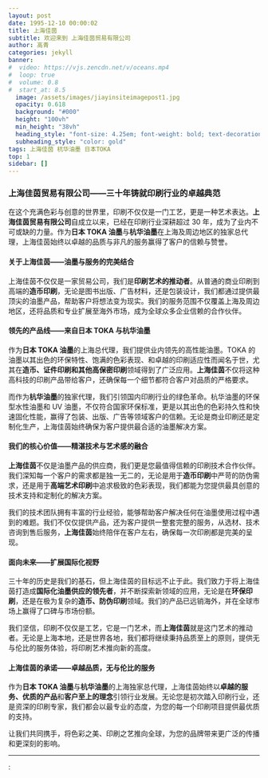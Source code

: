 ```yaml
---
layout: post
date: 1995-12-10 00:00:02
title: 上海佳茵
subtitle: 欢迎来到 上海佳茵贸易有限公司
author: 高青
categories: jekyll
banner:
#  video: https://vjs.zencdn.net/v/oceans.mp4
#  loop: true
#  volume: 0.8
#  start_at: 8.5
  image: /assets/images/jiayinsiteimagepost1.jpg
  opacity: 0.618
  background: "#000"
  height: "100vh"
  min_height: "38vh"
  heading_style: "font-size: 4.25em; font-weight: bold; text-decoration: underline"
  subheading_style: "color: gold"
tags: 上海佳茵 杭华油墨 日本TOKA
top: 1
sidebar: []
---
```


### 上海佳茵贸易有限公司——三十年铸就印刷行业的卓越典范

在这个充满色彩与创意的世界里，印刷不仅仅是一门工艺，更是一种艺术表达。**上海佳茵贸易有限公司**自成立以来，已经在印刷行业深耕超过 30 年，成为了业内不可或缺的力量。作为**日本 TOKA 油墨**与**杭华油墨**在上海及周边地区的独家总代理，上海佳茵始终以卓越的品质与非凡的服务赢得了客户的信赖与赞誉。

#### 关于上海佳茵——油墨与服务的完美结合

上海佳茵不仅仅是一家贸易公司，我们是**印刷艺术的推动者**。从普通的商业印刷到高端的**造币印刷**，无论是图书出版、广告材料，还是包装设计，我们都通过提供最顶尖的油墨产品，帮助客户将想法变为现实。我们的服务范围不仅覆盖上海及周边地区，还将品质和专业扩展至海外市场，成为全球众多企业信赖的合作伙伴。

#### 领先的产品线——来自日本 TOKA 与杭华油墨

作为**日本 TOKA 油墨**的上海总代理，我们提供业内领先的高性能油墨。TOKA 的油墨以其出色的环保特性、饱满的色彩表现、和卓越的印刷适应性而闻名于世，尤其在**造币、证件印刷和其他高保密印刷**领域得到了广泛应用。**上海佳茵**不仅将这种高科技的印刷产品带给客户，还确保每一个细节都符合客户对品质的严格要求。

而作为**杭华油墨**的独家代理，我们引领国内印刷行业的绿色革命。杭华油墨的环保型水性油墨和 UV 油墨，不仅符合国家环保标准，更是以其出色的色彩持久性和快速固化性能，赢得了包装、出版、广告等领域客户的信赖。无论是商业印刷还是定制化生产，上海佳茵始终确保为客户提供最合适的油墨解决方案。

#### 我们的核心价值——精湛技术与艺术感的融合

**上海佳茵**不仅是油墨产品的供应商，我们更是您最值得信赖的印刷技术合作伙伴。我们深知每一个客户的需求都是独一无二的，无论是用于**造币印刷**中严苛的防伪需求，还是用于**高端艺术印刷**中追求极致的色彩表现，我们都能为您提供最具创意的技术支持和定制化的解决方案。

我们的技术团队拥有丰富的行业经验，能够帮助客户解决任何在油墨使用过程中遇到的难题。我们不仅仅提供产品，还为客户提供一整套完整的服务，从选材、技术咨询到售后服务，**上海佳茵**始终陪伴在客户左右，确保每一次印刷都是完美的呈现。

#### 面向未来——扩展国际化视野

三十年的历史是我们的基石，但上海佳茵的目标远不止于此。我们致力于将上海佳茵打造成**国际化油墨供应的领先者**，并不断探索新领域的应用，无论是在**环保印刷**，还是在极为复杂的**造币、防伪印刷**领域。我们的产品已远销海外，并在全球市场上赢得了口碑与市场份额。

我们坚信，印刷不仅仅是工艺，它是一门艺术，而**上海佳茵**就是这门艺术的推动者。无论是上海本地，还是世界各地，我们都将继续秉持品质至上的原则，提供无与伦比的服务体验，将印刷艺术推向新的高度。

#### 上海佳茵的承诺——卓越品质，无与伦比的服务

作为**日本 TOKA 油墨**与**杭华油墨**的上海独家总代理，上海佳茵始终以**卓越的服务、优质的产品**和**客户至上的理念**引领行业发展。无论您是初次踏入印刷行业，还是资深的印刷专家，我们都会以最专业的态度，为您的每一个印刷项目提供最优质的支持。

让我们共同携手，将色彩之美、印刷之艺推向全球，为您的品牌带来更广泛的传播和更深刻的影响。

---


<!--
## section 1

Jekyll also offers powerful support for code snippets:

{% highlight ruby %}
def print_hi(name)
puts "Hi, #{name}"
end
print_hi('Tom')
#=> prints 'Hi, Tom' to STDOUT.
{% endhighlight %}

## section 2

Check out the [Jekyll docs][jekyll-docs] for more info on how to get the most out of Jekyll. File all bugs/feature requests at [Jekyll’s GitHub repo][jekyll-gh]. If you have questions, you can ask them on [Jekyll Talk][jekyll-talk].

[jekyll-docs]: https://jekyllrb.com/docs/home
[jekyll-gh]: https://github.com/jekyll/jekyll
[jekyll-talk]: https://talk.jekyllrb.com/

$ a \* b = c ^ b $

$ 2^{\frac{n-1}{3}} $

$ \int_a^b f(x)\,dx. $


```cpp
#include <iostream>
using namespace std;

int main() {
  cout << "Hello World!";
  return 0;
}
// prints 'Hi, Tom' to STDOUT.
```

```python
class Person:
  def __init__(self, name, age):
    self.name = name
    self.age = age

p1 = Person("John", 36)

print(p1.name)
print(p1.age)
```
-->:
